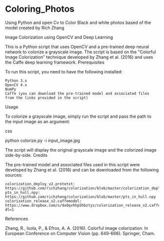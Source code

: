 # Coloring_Photos
Using Python and open Cv to Color Black and white photos based of the model created by Rich Zhang

Image Colorization using OpenCV and Deep Learning

This is a Python script that uses OpenCV and a pre-trained deep neural network to colorize a grayscale image. The script is based on the "Colorful Image Colorization" technique developed by Zhang et al. (2016) and uses the Caffe deep learning framework.
Prerequisites

To run this script, you need to have the following installed:

    Python 3.x
    OpenCV 4.x
    NumPy
    Caffe (you can download the pre-trained model and associated files from the links provided in the script)

Usage

To colorize a grayscale image, simply run the script and pass the path to the input image as an argument:

css

python colorize.py -i input_image.jpg

The script will display the original grayscale image and the colorized image side-by-side.
Credits

The pre-trained model and associated files used in this script were developed by Zhang et al. (2016) and can be downloaded from the following sources:

    colorization_deploy_v2.prototxt: https://github.com/richzhang/colorization/blob/master/colorization_deploy_v2.prototxt
    pts_in_hull.npy: https://github.com/richzhang/colorization/blob/master/pts_in_hull.npy
    colorization_release_v2.caffemodel: https://www.dropbox.com/s/dx0qvhhp5hbztyz/colorization_release_v2.caffemodel?dl=1

References

Zhang, R., Isola, P., & Efros, A. A. (2016). Colorful image colorization. In European Conference on Computer Vision (pp. 649-666). Springer, Cham.
